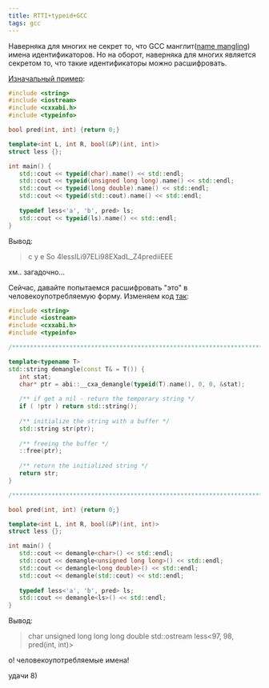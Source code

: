 ```yaml
---
title: RTTI+typeid+GCC
tags: gcc
---
```


Наверняка для многих не секрет то, что GCC манглит(<a href="http://en.wikipedia.org/wiki/Name_mangling#Name_mangling_in_C.2B.2B">name mangling</a>) имена идентификаторов. Но на оборот, наверняка для многих является секретом то, что такие идентификаторы можно расшифровать.

<a href="http://liveworkspace.org/code/b7dff0c2e0f7cd795562734eda8c68f2">Изначальный пример</a>:
```cpp
#include <string>
#include <iostream>
#include <cxxabi.h>
#include <typeinfo>

bool pred(int, int) {return 0;}

template<int L, int R, bool(&P)(int, int)>
struct less {};

int main() {
   std::cout << typeid(char).name() << std::endl;
   std::cout << typeid(unsigned long long).name() << std::endl;
   std::cout << typeid(long double).name() << std::endl;
   std::cout << typeid(std::cout).name() << std::endl;
   
   typedef less<'a', 'b', pred> ls;
   std::cout << typeid(ls).name() << std::endl;
}
```
Вывод:
<blockquote>
c
y
e
So
4lessILi97ELi98EXadL_Z4prediiEEE
</blockquote>
хм.. загадочно...

Сейчас, давайте попытаемся расшифровать "это" в человекоупотребляемую форму.
Изменяем код <a href="http://liveworkspace.org/code/6a3499c487818bfc4f5e063f78f512a2">так</a>:
```cpp
#include <string>
#include <iostream>
#include <cxxabi.h>
#include <typeinfo>

/***************************************************************************/

template<typename T>
std::string demangle(const T& = T()) {
   int stat;
   char* ptr = abi::__cxa_demangle(typeid(T).name(), 0, 0, &stat);
   
   /** if get a nil - return the temporary string */
   if ( !ptr ) return std::string();
   
   /** initialize the string with a buffer */
   std::string str(ptr);
   
   /** freeing the buffer */
   ::free(ptr);
   
   /** return the initialized string */
   return str;
}

/***************************************************************************/

bool pred(int, int) {return 0;}

template<int L, int R, bool(&P)(int, int)>
struct less {};

int main() {
   std::cout << demangle<char>() << std::endl;
   std::cout << demangle<unsigned long long>() << std::endl;
   std::cout << demangle<long double>() << std::endl;
   std::cout << demangle(std::cout) << std::endl;
   
   typedef less<'a', 'b', pred> ls;
   std::cout << demangle<ls>() << std::endl;
}
```
Вывод:
<blockquote>
char
unsigned long long
long double
std::ostream
less<97, 98, pred(int, int)>
</blockquote>
о! человекоупотребляемые имена!

удачи 8) 
